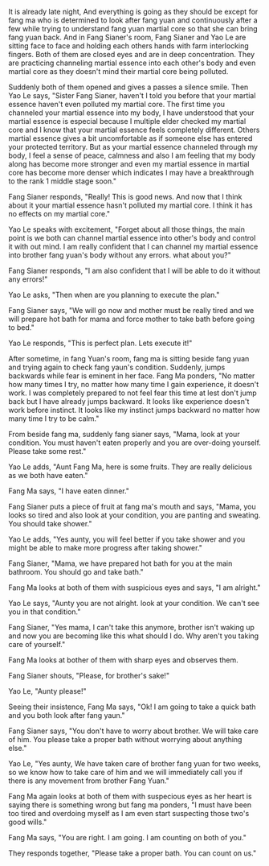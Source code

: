 It is already late night, And everything is going as they should be except for fang ma who is determined to look after fang yuan and continuously after a few while trying to understand fang yuan martial core so that she can bring fang yuan back. And in Fang Sianer's room, Fang Sianer and Yao Le are sitting face to face and holding each others hands with farm interlocking fingers. Both of them are closed eyes and are in deep concentration. They are practicing channeling martial essence into each other's body and even martial core as they doesn't mind their martial core being polluted.

Suddenly both of them opened and gives a passes a silence smile. Then Yao Le says, "Sister Fang Sianer, haven't I told you before that your martial essence haven't even polluted my martial core. The first time you channeled your martial essence into my body, I have understood that your martial essence is especial because I multiple elder checked my martial core and I know that your martial essence feels completely different. Others martial essence gives a bit uncomfortable as if someone else has entered your protected territory. But as your martial essence channeled through my body, I feel a sense of peace, calmness and also I am feeling that my body along has become more stronger and even my martial essence in martial core has become more denser which indicates I may have a breakthrough to the rank 1 middle stage soon."

Fang Sianer responds, "Really! This is good news. And now that I think about it your martial essence hasn't polluted my martial core. I think it has no effects on my martial core."

Yao Le speaks with excitement, "Forget about all those things, the main point is we both can channel martial essence into other's body and control it with out mind. I am really confident that I can channel my martial essence into brother fang yuan's body without any errors. what about you?"

Fang Sianer responds, "I am also confident that I will be able to do it without any errors!"

Yao Le asks, "Then when are you planning to execute the plan."

Fang Sianer says, "We will go now and mother must be really tired and we will prepare hot bath for mama and force mother to take bath before going to bed."

Yao Le responds, "This is perfect plan. Lets execute it!"

After sometime, in fang Yuan's room, fang ma is sitting beside fang yuan and trying again to check fang yaun's condition. Suddenly, jumps backwards while fear is eminent in her face. Fang Ma ponders, "No matter how many times I try, no matter how many time I gain experience, it doesn't work. I was completely prepared to not feel fear this time at lest  don't jump back but I have already jumps backward. It looks like experience doesn't work before instinct. It looks like my instinct jumps backward no matter how many time I try to be calm."

From beside fang ma, suddenly fang sianer says, "Mama, look at your condition. You must haven't eaten properly and you are over-doing yourself. Please take some rest."

Yao Le adds, "Aunt Fang Ma, here is some fruits. They are really delicious as we both have eaten."

Fang Ma says, "I have eaten dinner."

Fang Sianer puts a piece of fruit at fang ma's mouth and says, "Mama, you looks so tired and also look at your condition, you are panting and sweating. You should take shower."

Yao Le adds, "Yes aunty, you will feel better if you take shower and you might be able to make more progress after taking shower."

Fang Sianer, "Mama, we have prepared hot bath for you at the main bathroom. You should go and take bath."

Fang Ma looks at both of them with suspicious eyes and says, "I am alright."

Yao Le says, "Aunty you are not alright. look at your condition. We can't see you in that condition."

Fang Sianer, "Yes mama, I can't take this anymore, brother isn't waking up and now you are becoming like this what should I do. Why aren't you taking care of yourself."

Fang Ma looks at bother of them with sharp eyes and observes them.

Fang Sianer shouts, "Please, for brother's sake!"

Yao Le, "Aunty please!"

Seeing their insistence, Fang Ma says, "Ok! I am going to take a quick bath and you both look after fang yaun."

Fang Sianer says, "You don't have to worry about brother. We will take care of him. You please take a proper bath without worrying about anything else."

Yao Le, "Yes aunty, We have taken care of brother fang yuan for two weeks, so we know how to take care of him and we will immediately call you if there is any movement from brother Fang Yuan."

Fang Ma again looks at both of them with suspecious eyes as her heart is saying there is something wrong but fang ma ponders, "I must have been too tired and overdoing myself as I am even start suspecting those two's good wills."

Fang Ma says, "You are right. I am going. I am counting on both of you."

They responds together, "Please take a proper bath. You can count on us."


